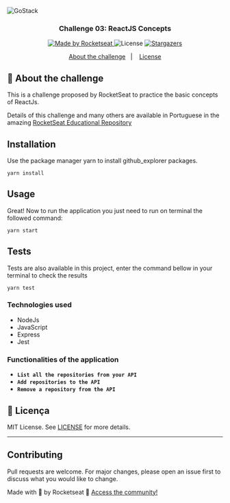 <img alt="GoStack" src="https://storage.googleapis.com/golden-wind/bootcamp-gostack/header-desafios-new.png" />

<h3 align="center">
  Challenge 03: ReactJS Concepts
</h3>

<p align="center">
  <a href="https://rocketseat.com.br">
    <img alt="Made by Rocketseat" src="https://img.shields.io/badge/made%20by-Rocketseat-%2304D361">
  </a>

  <img alt="License" src="https://img.shields.io/badge/license-MIT-%2304D361">

  <a href="https://github.com/Rocketseat/bootcamp-gostack-desafios/stargazers">
    <img alt="Stargazers" src="https://img.shields.io/github/stars/rocketseat/bootcamp-gostack-desafios?style=social">
  </a>
</p>

<p align="center">
  <a href="#rocket-sobre-o-desafio">About the challenge</a>&nbsp;&nbsp;&nbsp;|&nbsp;&nbsp;&nbsp;
  <a href="#memo-licença">License</a>
</p>

## :rocket: About the challenge

This is a challenge proposed by RocketSeat to practice the basic concepts of ReactJs.

Details of this challenge and many others are available in Portuguese in the amazing [RocketSeat Educational Repository](https://github.com/rocketseat-education)

## Installation 
Use the package manager yarn to install github_explorer packages.

`yarn install`

## Usage
Great! Now to run the application you just need to run on terminal the followed command:

`yarn start`

## Tests

Tests are also available in this project, enter the command bellow in your terminal to check the results 

`yarn test`

### Technologies used
- NodeJs
- JavaScript
- Express
- Jest

### Functionalities of the application


- **`List all the repositories from your API`**
- **`Add repositories to the API`**
- **`Remove a repository from the API`**


## :memo: Licença

MIT License. See [LICENSE](../LICENSE) for more details.

---

## Contributing
Pull requests are welcome. For major changes, please open an issue first to discuss what you would like to change.


Made with 💜 by Rocketseat :wave: [Access the community!](https://discordapp.com/invite/gCRAFhc)